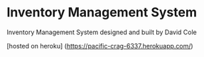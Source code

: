 # Inventory Management System
Inventory Management System designed and built by David Cole

[hosted on heroku] (https://pacific-crag-6337.herokuapp.com/)